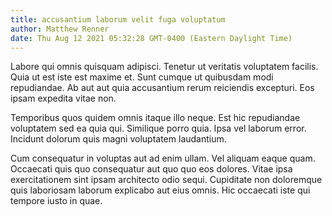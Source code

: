 ```yaml
---
title: accusantium laborum velit fuga voluptatum
author: Matthew Renner
date: Thu Aug 12 2021 05:32:28 GMT-0400 (Eastern Daylight Time)
---
```

Labore qui omnis quisquam adipisci. Tenetur ut veritatis voluptatem facilis. Quia ut est iste est maxime et. Sunt cumque ut quibusdam modi repudiandae. Ab aut aut quia accusantium rerum reiciendis excepturi. Eos ipsam expedita vitae non.

 Temporibus quos quidem omnis itaque illo neque. Est hic repudiandae voluptatem sed ea quia qui. Similique porro quia. Ipsa vel laborum error. Incidunt dolorum quis magni voluptatem laudantium.

 Cum consequatur in voluptas aut ad enim ullam. Vel aliquam eaque quam. Occaecati quis quo consequatur aut quo quo eos dolores. Vitae ipsa exercitationem sint ipsam architecto odio sequi. Cupiditate non doloremque quis laboriosam laborum explicabo aut eius omnis. Hic occaecati iste qui tempore iusto in quae.